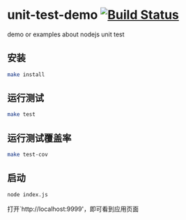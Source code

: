 unit-test-demo [![Build Status](https://travis-ci.org/christineRR/unit-test-demo.svg?branch=master)](https://travis-ci.org/christineRR/unit-test-demo)
==============

demo or examples about nodejs unit test

## 安装
```bash
make install
```

## 运行测试
```bash
make test
```

## 运行测试覆盖率

```bash
make test-cov
```

## 启动
```bash
node index.js
```

打开`http://localhost:9999'，即可看到应用页面

